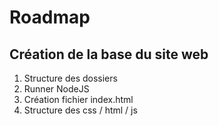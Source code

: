 # Roadmap

## Création de la base du site web
1. Structure des dossiers
2. Runner NodeJS
3. Création fichier index.html
4. Structure des css / html / js
